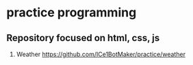 # practice programming
Repository focused on html, css, js
-----------------------------------

1. Weather https://github.com/ICe1BotMaker/practice/weather
